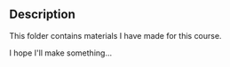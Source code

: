 ## Description

This folder contains materials I have made for this course.

I hope I'll make something...